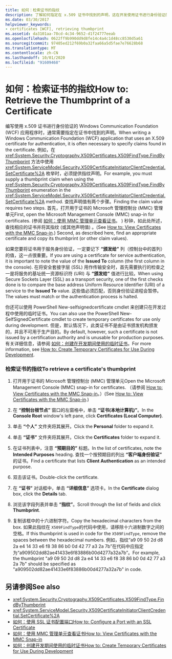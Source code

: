 ```yaml
---
title: 如何：检索证书的指纹
description: 了解如何指定在 x.509 证书中找到的声明，这在开发使用证书进行身份验证的 WCF 应用程序时是必需的。
ms.date: 03/30/2017
helpviewer_keywords:
- certificates [WCF], retrieving thumbprint
ms.assetid: da3101aa-78cd-4c34-9652-d1f24777eeab
ms.openlocfilehash: 0622ff9b990dd9d8fe14c4a4c1d48cc8530d5a61
ms.sourcegitcommit: 97405ed212f69b0a32faa66a5d5fae7e76628b68
ms.translationtype: MT
ms.contentlocale: zh-CN
ms.lasthandoff: 10/01/2020
ms.locfileid: "91609468"
---
```

# <a name="how-to-retrieve-the-thumbprint-of-a-certificate"></a><span data-ttu-id="372f4-103">如何：检索证书的指纹</span><span class="sxs-lookup"><span data-stu-id="372f4-103">How to: Retrieve the Thumbprint of a Certificate</span></span>
<span data-ttu-id="372f4-104">编写使用 x.509 证书进行身份验证的 Windows Communication Foundation (WCF) 应用程序时，通常需要指定在证书中找到的声明。</span><span class="sxs-lookup"><span data-stu-id="372f4-104">When writing a Windows Communication Foundation (WCF) application that uses an X.509 certificate for authentication, it is often necessary to specify claims found in the certificate.</span></span> <span data-ttu-id="372f4-105">例如，在 <xref:System.Security.Cryptography.X509Certificates.X509FindType.FindByThumbprint> 方法中使用 <xref:System.ServiceModel.Security.X509CertificateInitiatorClientCredential.SetCertificate%2A> 枚举时，必须提供指纹声明。</span><span class="sxs-lookup"><span data-stu-id="372f4-105">For example, you must supply a thumbprint claim when using the <xref:System.Security.Cryptography.X509Certificates.X509FindType.FindByThumbprint> enumeration in the <xref:System.ServiceModel.Security.X509CertificateInitiatorClientCredential.SetCertificate%2A> method.</span></span> <span data-ttu-id="372f4-106">查找声明值有两个步骤。</span><span class="sxs-lookup"><span data-stu-id="372f4-106">Finding the claim value requires two steps.</span></span> <span data-ttu-id="372f4-107">首先，打开用于证书的 Microsoft 管理控制台 (MMC) 管理单元</span><span class="sxs-lookup"><span data-stu-id="372f4-107">First, open the Microsoft Management Console (MMC) snap-in for certificates.</span></span> <span data-ttu-id="372f4-108"> (参阅 [如何：使用 MMC 管理单元查看证书](how-to-view-certificates-with-the-mmc-snap-in.md)。 ) 秒钟，如此处所述，查找相应的证书并将其指纹 (或其他声明值) 。</span><span class="sxs-lookup"><span data-stu-id="372f4-108">(See [How to: View Certificates with the MMC Snap-in](how-to-view-certificates-with-the-mmc-snap-in.md).) Second, as described here, find an appropriate certificate and copy its thumbprint (or other claim values).</span></span>  
  
 <span data-ttu-id="372f4-109">如果您要将证书用于服务身份验证，一定要记下 **“颁发给”** 列（控制台中的首列）的值，这一点很重要。</span><span class="sxs-lookup"><span data-stu-id="372f4-109">If you are using a certificate for service authentication, it is important to note the value of the **Issued To** column (the first column in the console).</span></span> <span data-ttu-id="372f4-110">在将安全套接字层 (SSL) 用作传输安全时，首先需要执行的检查之一是将服务的基址统一资源标识符 (URI) 与 **“颁发给”** 值进行比较。</span><span class="sxs-lookup"><span data-stu-id="372f4-110">When using Secure Sockets Layer (SSL) as a transport security, one of the first checks done is to compare the base address Uniform Resource Identifier (URI) of a service to the **Issued To** value.</span></span> <span data-ttu-id="372f4-111">这些值必须匹配，否则身份验证进程会暂停。</span><span class="sxs-lookup"><span data-stu-id="372f4-111">The values must match or the authentication process is halted.</span></span>  
  
 <span data-ttu-id="372f4-112">你还可以使用 PowerShell New-selfsignedcertificate cmdlet 来创建只在开发过程中使用的临时证书。</span><span class="sxs-lookup"><span data-stu-id="372f4-112">You can also use the PowerShell New-SelfSignedCertificate cmdlet to create temporary certificates for use only during development.</span></span> <span data-ttu-id="372f4-113">但是，默认情况下，此类证书不是由证书颁发机构颁发的，并且不可用于生产目的。</span><span class="sxs-lookup"><span data-stu-id="372f4-113">By default, however, such a certificate is not issued by a certification authority and is unusable for production purposes.</span></span> <span data-ttu-id="372f4-114">有关详细信息，请参阅 [如何：创建在开发期间使用的临时证书](how-to-create-temporary-certificates-for-use-during-development.md)。</span><span class="sxs-lookup"><span data-stu-id="372f4-114">For more information, see [How to: Create Temporary Certificates for Use During Development](how-to-create-temporary-certificates-for-use-during-development.md).</span></span>  
  
### <a name="to-retrieve-a-certificates-thumbprint"></a><span data-ttu-id="372f4-115">检索证书的指纹</span><span class="sxs-lookup"><span data-stu-id="372f4-115">To retrieve a certificate's thumbprint</span></span>  
  
1. <span data-ttu-id="372f4-116">打开用于证书的 Microsoft 管理控制台 (MMC) 管理单元</span><span class="sxs-lookup"><span data-stu-id="372f4-116">Open the Microsoft Management Console (MMC) snap-in for certificates.</span></span> <span data-ttu-id="372f4-117">（请参阅 [How to: View Certificates with the MMC Snap-in](how-to-view-certificates-with-the-mmc-snap-in.md)。）</span><span class="sxs-lookup"><span data-stu-id="372f4-117">(See [How to: View Certificates with the MMC Snap-in](how-to-view-certificates-with-the-mmc-snap-in.md).)</span></span>  
  
2. <span data-ttu-id="372f4-118">在 **“控制台根节点”** 窗口的左窗格中，单击 **“证书(本地计算机)”**。</span><span class="sxs-lookup"><span data-stu-id="372f4-118">In the **Console Root** window's left pane, click **Certificates (Local Computer)**.</span></span>  
  
3. <span data-ttu-id="372f4-119">单击 **“个人”** 文件夹将其展开。</span><span class="sxs-lookup"><span data-stu-id="372f4-119">Click the **Personal** folder to expand it.</span></span>  
  
4. <span data-ttu-id="372f4-120">单击 **“证书”** 文件夹将其展开。</span><span class="sxs-lookup"><span data-stu-id="372f4-120">Click the **Certificates** folder to expand it.</span></span>  
  
5. <span data-ttu-id="372f4-121">在证书列表中，注意 **“预期目的”** 标题。</span><span class="sxs-lookup"><span data-stu-id="372f4-121">In the list of certificates, note the **Intended Purposes** heading.</span></span> <span data-ttu-id="372f4-122">查找一个按预期目的列出 **“客户端身份验证”** 的证书。</span><span class="sxs-lookup"><span data-stu-id="372f4-122">Find a certificate that lists **Client Authentication** as an intended purpose.</span></span>  
  
6. <span data-ttu-id="372f4-123">双击该证书。</span><span class="sxs-lookup"><span data-stu-id="372f4-123">Double-click the certificate.</span></span>  
  
7. <span data-ttu-id="372f4-124">在 **“证书”** 对话框中，单击 **“详细信息”** 选项卡。</span><span class="sxs-lookup"><span data-stu-id="372f4-124">In the **Certificate** dialog box, click the **Details** tab.</span></span>  
  
8. <span data-ttu-id="372f4-125">浏览该字段列表并单击 **“指纹”**。</span><span class="sxs-lookup"><span data-stu-id="372f4-125">Scroll through the list of fields and click **Thumbprint**.</span></span>  
  
9. <span data-ttu-id="372f4-126">复制该框中的十六进制字符。</span><span class="sxs-lookup"><span data-stu-id="372f4-126">Copy the hexadecimal characters from the box.</span></span> <span data-ttu-id="372f4-127">如果此指纹在 `X509FindType`的代码中使用，请移除十六进制数字之间的空格。</span><span class="sxs-lookup"><span data-stu-id="372f4-127">If this thumbprint is used in code for the `X509FindType`, remove the spaces between the hexadecimal numbers.</span></span> <span data-ttu-id="372f4-128">例如，指纹“a9 09 50 2d d8 2a e4 14 33 e6 f8 38 86 b0 0d 42 77 a3 2a 7b”在代码中应指定为“a909502dd82ae41433e6f83886b00d4277a32a7b”。</span><span class="sxs-lookup"><span data-stu-id="372f4-128">For example, the thumbprint "a9 09 50 2d d8 2a e4 14 33 e6 f8 38 86 b0 0d 42 77 a3 2a 7b" should be specified as "a909502dd82ae41433e6f83886b00d4277a32a7b" in code.</span></span>  
  
## <a name="see-also"></a><span data-ttu-id="372f4-129">另请参阅</span><span class="sxs-lookup"><span data-stu-id="372f4-129">See also</span></span>

- <xref:System.Security.Cryptography.X509Certificates.X509FindType.FindByThumbprint>
- <xref:System.ServiceModel.Security.X509CertificateInitiatorClientCredential.SetCertificate%2A>
- [<span data-ttu-id="372f4-130">如何：使用 SSL 证书配置端口</span><span class="sxs-lookup"><span data-stu-id="372f4-130">How to: Configure a Port with an SSL Certificate</span></span>](how-to-configure-a-port-with-an-ssl-certificate.md)
- [<span data-ttu-id="372f4-131">如何：使用 MMC 管理单元查看证书</span><span class="sxs-lookup"><span data-stu-id="372f4-131">How to: View Certificates with the MMC Snap-in</span></span>](how-to-view-certificates-with-the-mmc-snap-in.md)
- [<span data-ttu-id="372f4-132">如何：创建开发期间使用的临时证书</span><span class="sxs-lookup"><span data-stu-id="372f4-132">How to: Create Temporary Certificates for Use During Development</span></span>](how-to-create-temporary-certificates-for-use-during-development.md)

